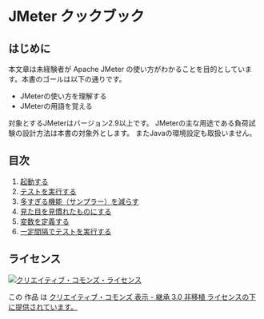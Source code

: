 # JMeter クックブック

## はじめに

本文章は未経験者が Apache JMeter の使い方がわかることを目的としています。本書のゴールは以下の通りです。

- JMeterの使い方を理解する
- JMeterの用語を覚える

対象とするJMeterはバージョン2.9以上です。
JMeterの主な用途である負荷試験の設計方法は本書の対象外とします。
またJavaの環境設定も取扱いません。

## 目次

1. [起動する](1.start.md "起動する")
1. [テストを実行する](2.run.md "テストを実行する")
1. [多すぎる機能（サンプラー）を減らす](3.shrink.md "多すぎる機能（サンプラー）を減らす")
1. [見た目を見慣れたものにする](4.view.md "見た目を見慣れたものにする")
1. [変数を定義する](5.variable.md "変数を定義する")
1. [一定間隔でテストを実行する](6.beat.md "変数を定義する")

## ライセンス
<a rel="license" href="http://creativecommons.org/licenses/by-sa/3.0/deed.ja"><img alt="クリエイティブ・コモンズ・ライセンス" style="border-width:0" src="http://i.creativecommons.org/l/by-sa/3.0/88x31.png" /></a>

この 作品 は <a rel="license" href="http://creativecommons.org/licenses/by-sa/3.0/deed.ja">クリエイティブ・コモンズ 表示 - 継承 3.0 非移植 ライセンスの下に提供されています。</a>
